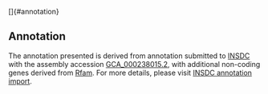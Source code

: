 []{#annotation}

Annotation
----------

The annotation presented is derived from annotation submitted to
[INSDC](http://www.insdc.org) with the assembly accession
[GCA\_000238015.2](http://www.ebi.ac.uk/ena/data/view/GCA_000238015.2),
with additional non-coding genes derived from
[Rfam](http://rfam.xfam.org/). For more details, please visit [INSDC
annotation
import](http://ensemblgenomes.org/info/data/insdc_annotation).

